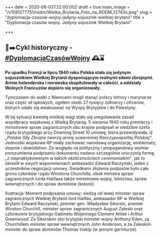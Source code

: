+++
date = 2020-06-03T22:00:00Z
draft = true
main_image = "/v1591277751/rodm/Wielka_Brytania_Foto_na_RODM_f2743x.png"
slug = "dyplomacja-czasow-wojny-jedyny-sojusznik-wielkiej-brytanii"
title = "Dyplomacja czasów wojny. Jedyny sojusznik Wielkiej Brytanii"

+++
## 📜✒️Cykl historyczny - [#DyplomacjaCzasówWojny](https://www.facebook.com/hashtag/dyplomacjaczas%C3%B3wwojny?source=feed_text&epa=HASHTAG&__xts__%5B0%5D=68.ARBGHv06gMDPAP6cd_qLlWcu3dciHV2_8SSgZBiyVLxZ_itchJhmv3nux0NGgK91KtHYU0Brr3ZXP7EknCFcfZXgOQVB75RYqTHjyUzma4tPbuyw7ehIuuq7ek6Wha37paxxhIQzuJij148U9QmX1sdAC4i7hCkVPRuWWuJRoCyF3oXkQVL_JeUvit877a4Ovcr_i1H1LiEm9bbb8QL7WQ-wrpsMVQMM9ihAm3Q5a7snfVklcesGPJCSx1X9aU5JeOSrL2ZnBlYeOgdgm7X77hFXV57IR6Z9gfVNhq9hLGfdJ_tDEod04DsaOt_ONRwmFxWCDygDH5aW9KfGvRAkJIc&__tn__=%2ANK-R) 🕰⌛️

**Po upadku Francji w lipcu 1940 roku Polska stała się jedynym sojusznikiem Wielkiej Brytanii dysponującym realnymi siłami zbrojnymi. Armie holenderska i norweska skapitulowały w całości, a oddziały Wolnych Francuzów dopiero się organizowały.** 

Tymczasem do walki z Niemcami mogli stanąć polscy lotnicy i marynarze oraz część sił lądowych, ogółem około 27 tysięcy żołnierzy i oficerów, których udało się ewakuować na Wyspy Brytyjskie i do Palestyny.

W tej sytuacji kwestią wielkiej wagi stało się uregulowanie zasad współpracy wojskowej z Wielką Brytanią. 5 sierpnia 1940 roku premierzy i ministrowie spraw zagranicznych obu krajów podpisali w siedzibie szefa rządu brytyjskiego przy Downing Street 10 umowę, która przewidywała, iż _„Polskie Siły Zbrojne tworzą armię suwerennej Rzeczypospolitej Polskiej”_. Jednostki wojskowe RP miały zachować narodową organizację, emblematy, stopnie i dowództwo. Ze względu na polityczny i propagandowy wymiar porozumienia podpisaniu dokumentu nadano szczególnie uroczystą formę, _„z niepraktykowanym w takich okolicznościach ceremoniałem”_, jak to określił w swych wspomnieniach ambasador Edward Raczyński, jeden z uczestników negocjacji umowy. Świadkami złożenia podpisów było całe grono członków rządu Winstona Churchilla, obok ministra spraw zagranicznych lorda Halifaxa także ministrowie wojny, lotnictwa, spraw wewnętrznych i do spraw dominiów (kolonii).

Ilustracja: Moment podpisania umowy; siedzą od lewej minister spraw zagranicznych Wielkiej Brytanii lord Halifax, ambasador RP w Wielkiej Brytanii Edward Raczyński, premier gen. Władysław Sikorski, premier Winston Churchill, minister spraw zagranicznych August Zaleski oraz członkowie brytyjskiego Gabinetu Wojennego Clement Attlee i Arthur Greenwood. Za Sikorskim stoi brytyjski minister wojny Anthony Eden, za Churchillem minister spraw wewnętrznych John Anderson, a za Zaleskim minister do spraw dominiów Thomas Inskip (w jasnym garniturze).
